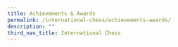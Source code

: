 ```yaml
---
title: Achievements & Awards
permalink: /international-chess/achievements-awards/
description: ""
third_nav_title: International Chess
---
```

